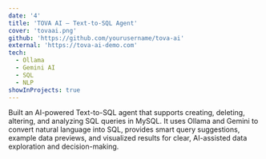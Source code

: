 ```yaml
---
date: '4'
title: 'TOVA AI – Text-to-SQL Agent'
cover: 'tovaai.png'
github: 'https://github.com/yourusername/tova-ai'
external: 'https://tova-ai-demo.com'
tech:
  - Ollama
  - Gemini AI
  - SQL
  - NLP
showInProjects: true
---
```


Built an AI-powered Text-to-SQL agent that supports creating, deleting, altering, and analyzing SQL queries in MySQL. It uses Ollama and Gemini to convert natural language into SQL, provides smart query suggestions, example data previews, and visualized results for clear, AI-assisted data exploration and decision-making.
